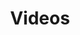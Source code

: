 ---
title: Videos

languages: 
  - name: English
    code: en
  - name: Spanish
    code: es
  - name: Kaqchikel
    code: cak
    
select:
  languages: "Select a language:"
  videos: "Select a video:"
  subtitles: "Select a subtitle:"
  empty: "Off"

error: "The video you are trying to select does not exist in this language."
---